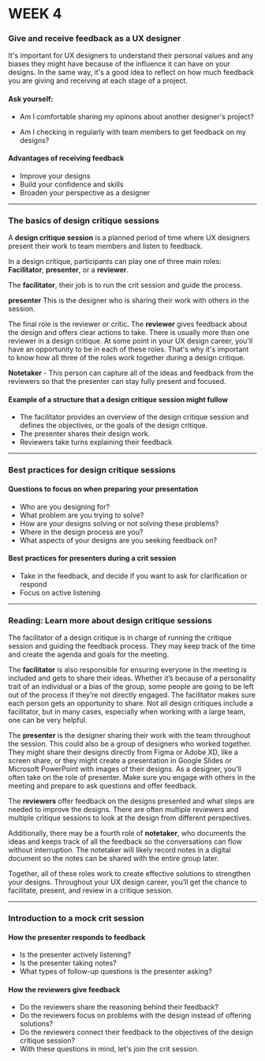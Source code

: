 # WEEK 4

### Give and receive feedback as a UX designer

It's important for UX designers to understand their personal values and any biases they might have because of the influence it can have on your designs. In the same way, it's a good idea to reflect on how much feedback you are giving and receiving at each stage of a project.

#### Ask yourself: 

- Am I comfortable sharing my opinons about another designer's project? 

- Am I checking in regularly with team members to get feedback on my designs? 

#### Advantages of receiving feedback 

- Improve your designs 
- Build your confidence and skills 
- Broaden your perspective as a designer

---

### The basics of design critique sessions

A **design critique session** is a planned period of time where UX designers present their work to team members and listen to feedback.

In a design critique, participants can play one of three main roles: **Facilitator**, **presenter**, or a **reviewer**.

The **facilitator**, their job is to run the crit session and guide the process.

**presenter** This is the designer who is sharing their work with others in the session. 

 The final role is the reviewer or critic. The **reviewer** gives feedback about the design and offers clear actions to take. There is usually more than one reviewer in a design critique. At some point in your UX design career, you'll have an opportunity to be in each of these roles. That's why it's important to know how all three of the roles work together during a design critique.

**Notetaker** - This person can capture all of the ideas and feedback from the reviewers so that the presenter can stay fully present and focused.

#### Example of a structure that a design critique session might fullow 

- The facilitator provides an overview of the design critique session and defines the objectives, or the goals of the design critique. 
- The presenter shares their design work.
- Reviewers take turns explaining their feedback 

---
### Best practices for design critique sessions

#### Questions to focus on when preparing your presentation 

- Who are you designing for? 
- What problem are you trying to solve?
- How are your designs solving or not solving these problems? 
- Where in the design process are you? 
- What aspects of your designs are you seeking feedback on? 

#### Best practices for presenters during a crit session 
- Take in the feedback, and decide if you want to ask for clarification or respond 
- Focus on active listening 

--- 
### Reading: Learn more about design critique sessions

The facilitator of a design critique is in charge of running the critique session and guiding the feedback process. They may keep track of the time and create the agenda and goals for the meeting. 

The **facilitator** is also responsible for ensuring everyone in the meeting is included and gets to share their ideas. Whether it’s because of a personality trait of an individual or a bias of the group, some people are going to be left out of the process if they’re not directly engaged. The facilitator makes sure each person gets an opportunity to share. Not all design critiques include a facilitator, but in many cases, especially when working with a large team, one can be very helpful.

The **presenter** is the designer sharing their work with the team throughout the session. This could also be a group of designers who worked together. They might share their designs directly from Figma or Adobe XD, like a screen share, or they might create a presentation in Google Slides or Microsoft PowerPoint with images of their designs. As a designer, you’ll often take on the role of presenter. Make sure you engage with others in the meeting and prepare to ask questions and offer feedback. 

The **reviewers** offer feedback on the designs presented and what steps are needed to improve the designs. There are often multiple reviewers and multiple critique sessions to look at the design from different perspectives. 

Additionally, there may be a fourth role of **notetaker**, who documents the ideas and keeps track of all the feedback so the conversations can flow without interruption. The notetaker will likely record notes in a digital document so the notes can be shared with the entire group later.

Together, all of these roles work to create effective solutions to strengthen your designs. Throughout your UX design career, you’ll get the chance to facilitate, present, and review in a critique session.

---
### Introduction to a mock crit session

#### How the presenter responds to feedback 

- Is the presenter actively listening? 
- Is the presenter taking notes? 
- What types of follow-up questions is the presenter asking? 

#### How the reviewers give feedback 

- Do the reviewers share the reasoning behind their feedback? 
- Do the reviewers focus on problems with the design instead of offering solutions? 
- Do the reviewers connect their feedback to the objectives of the design critique session? 
- With these questions in mind, let's join the crit session.







